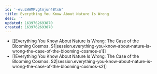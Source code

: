 ```yaml
---
id: '-evuLWWMPvgtmjun4BtsW'
title: Everything You Know About Nature Is Wrong
desc: ''
updated: 1639762693870
created: 1639762693870
---
```


- [[Everything You Know About Nature Is Wrong:  The Case of the Blooming Cosmos. S1|session.everything-you-know-about-nature-is-wrong-the-case-of-the-blooming-cosmos-s1]]
- [[Everything You Know About Nature Is Wrong:  The Case of the Blooming Cosmos. S2|session.everything-you-know-about-nature-is-wrong-the-case-of-the-blooming-cosmos-s2]]
